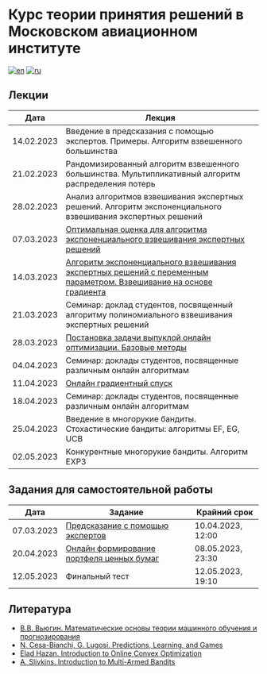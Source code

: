 # Курс теории принятия решений в Московском авиационном институте

[![en](https://img.shields.io/badge/lang-en-red.svg)](README.md)
[![ru](https://img.shields.io/badge/lang-ru-blue.svg)](README.ru.md)

## Лекции
| Дата       | Лекция  |
|------------|---------|
| 14.02.2023 | Введение в предсказания с помощью экспертов. Примеры. Алгоритм взвешенного большинства |
| 21.02.2023 | Рандомизированный алгоритм взвешенного большинства. Мультипликативный алгоритм распределения потерь |
| 28.02.2023 | Анализ алгоритмов взвешивания экспертных решений. Алгоритм экспоненциального взвешивания экспертных решений|
| 07.03.2023 | [Оптимальная оценка для алгоритма экспоненциального взвешивания экспертных решений](/lectures/lecture04.pdf) |
| 14.03.2023 | [Алгоритм экспоненциального взвешивания экспертных решений с переменным параметром. Взвешивание на основе градиента](/lectures/lecture05.pdf) |
| 21.03.2023 | Семинар: доклад студентов, посвященный алгоритму полиномиального взвешивания экспертных решений |
| 28.03.2023 | [Постановка задачи выпуклой онлайн оптимизации. Базовые методы](/lectures/lecture06.pdf) |
| 04.04.2023 | Семинар: доклады студентов, посвященные различным онлайн алгоритмам |
| 11.04.2023 | [Онлайн градиентный спуск](/lectures/lecture07.pdf) |
| 18.04.2023 | Семинар: доклады студентов, посвященные различным онлайн алгоритмам |
| 25.04.2023 | Введение в многорукие бандиты. Стохастические бандиты: алгоритмы EF, EG, UCB |
| 02.05.2023 | Конкурентные многорукие бандиты. Алгоритм EXP3 |

## Задания для самостоятельной работы
| Дата       | Задание  | Крайний срок |
|------------|----------|--------------|
| 07.03.2023 | [Предсказание с помощью экспертов](./hw/hw1.pdf) | 10.04.2023, 12:00 |
| 20.04.2023 | [Онлайн формирование портфеля ценных бумаг](./hw/hw2.ipynb) | 08.05.2023, 23:30 |
| 12.05.2023 | Финальный тест | 12.05.2023, 19:10 |

## Литература

- [В.В. Вьюгин. Математические основы теории машинного обучения и прогнозирования](http://iitp.ru/upload/publications/6256/vyugin1.pdf)
- [N. Cesa-Bianchi, G. Lugosi. Predictions, Learning, and Games](https://www.ii.uni.wroc.pl/~lukstafi/pmwiki/uploads/AGT/Prediction_Learning_and_Games.pdf)
- [Elad Hazan. Introduction to Online Convex Optimization](https://arxiv.org/pdf/1909.05207.pdf)
- [A. Slivkins. Introduction to Multi-Armed Bandits](https://arxiv.org/pdf/1904.07272.pdf)
